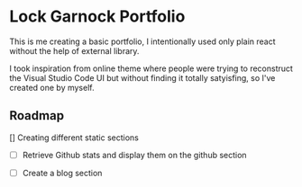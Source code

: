 # Lock Garnock Portfolio

This is me creating a basic portfolio, I intentionally used only plain react without the help of external library.

I took inspiration from online theme where people were trying to reconstruct the Visual Studio Code UI but without finding it totally satyisfing, so I've created one by myself.

## Roadmap

[] Creating different static sections
* [ ] Retrieve Github stats and display them on the github section
* [ ] Create a blog section

